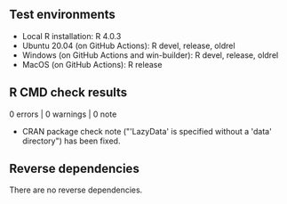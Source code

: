 ## Test environments
* Local R installation: R 4.0.3
* Ubuntu 20.04 (on GitHub Actions): R devel, release, oldrel
* Windows (on GitHub Actions and win-builder): R devel, release, oldrel
* MacOS (on GitHub Actions): R release

## R CMD check results

0 errors | 0 warnings | 0 note

* CRAN package check note ("'LazyData' is specified without a 'data' directory") has been fixed.

## Reverse dependencies

There are no reverse dependencies.
